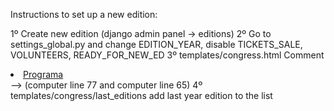 Instructions  to set up a new edition:

1º Create new edition (django admin panel -> editions)
2º Go to  settings_global.py and change EDITION_YEAR, disable TICKETS_SALE, VOLUNTEERS, READY_FOR_NEW_ED
3º templates/congress.html Comment <li><a href="{% url 'congress:activities' %}">Programa</a></li>--> (computer line 77	 and computer line 65)
4º templates/congress/last_editions add last year edition to the list
